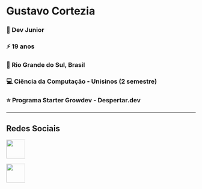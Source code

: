 <h1>Gustavo Cortezia</h1>

<h3>🌱 Dev Junior</h3>
<h3>⚡ 19 anos</h3>

<p><img align="right" src="https://github.com/Adam-pw/Adam-pw/blob/main/animation_500_kxa883sd.gif" alt="" /></p>

<h3>🧉 Rio Grande do Sul, Brasil</h3>
<h3>💻 Ciência da Computação - Unisinos (2 semestre)</h3>
<h3>⭐ Programa Starter Growdev - Despertar.dev</h3>



<hr>

<h2>Redes Sociais</h2>

<a href="https://www.instagram.com/gustavo_cortezia/"> <img style="height: 50px; width: 50px;" src="https://static.vecteezy.com/system/resources/previews/023/986/555/original/instagram-logo-instagram-logo-transparent-instagram-icon-transparent-free-free-png.png" alt="" srcset=""></a> 

<a href="https://br.linkedin.com/?original_referer=https%3A%2F%2Fwww.google.com%2F"> <img style="height: 50px; width: 50px;" src="https://static.vecteezy.com/system/resources/previews/018/930/587/non_2x/linkedin-logo-linkedin-icon-transparent-free-png.png" alt="" srcset=""> </a> 





